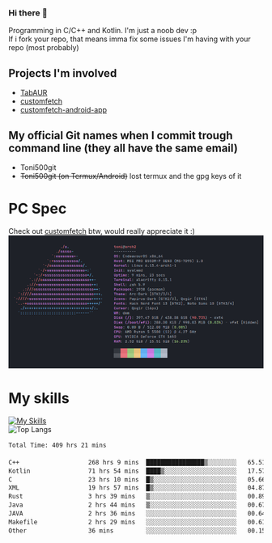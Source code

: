### Hi there 👋

Programming in C/C++ and Kotlin. I'm just a noob dev :p\
If i fork your repo, that means imma fix some issues I'm having with your repo (most probably)

## Projects I'm involved
 - [TabAUR](https://github.com/BurntRanch/TabAUR)
 - [customfetch](https://github.com/Toni500github/customfetch)
 - [customfetch-android-app](https://github.com/Toni500github/customfetch-android-app)

## My official Git names when I commit trough command line (they all have the same email)
* Toni500git
* ~~Toni500git (on Termux/Android)~~ lost termux and the gpg keys of it

# PC Spec
Check out [customfetch](https://github.com/Toni500github/customfetch) btw, would really appreciate it :)
![screenshot.png](https://github.com/Toni500github/customfetch/raw/main/screenshot.png)

# My skills
[![My Skills](https://skillicons.dev/icons?i=cpp,bash,kotlin,androidstudio,arch,linux&theme=light)](https://skillicons.dev)\
![Top Langs](https://github-readme-stats.vercel.app/api/top-langs/?username=Toni500github&layout=compact)

<!--START_SECTION:waka-->

```txt
Total Time: 409 hrs 21 mins

C++                   268 hrs 9 mins  ████████████████▒░░░░░░░░   65.51 %
Kotlin                71 hrs 54 mins  ████▒░░░░░░░░░░░░░░░░░░░░   17.57 %
C                     23 hrs 10 mins  █▒░░░░░░░░░░░░░░░░░░░░░░░   05.66 %
XML                   19 hrs 57 mins  █▒░░░░░░░░░░░░░░░░░░░░░░░   04.87 %
Rust                  3 hrs 39 mins   ▒░░░░░░░░░░░░░░░░░░░░░░░░   00.89 %
Java                  2 hrs 44 mins   ▒░░░░░░░░░░░░░░░░░░░░░░░░   00.67 %
JAVA                  2 hrs 36 mins   ░░░░░░░░░░░░░░░░░░░░░░░░░   00.64 %
Makefile              2 hrs 29 mins   ░░░░░░░░░░░░░░░░░░░░░░░░░   00.61 %
Other                 36 mins         ░░░░░░░░░░░░░░░░░░░░░░░░░   00.15 %
```

<!--END_SECTION:waka-->
